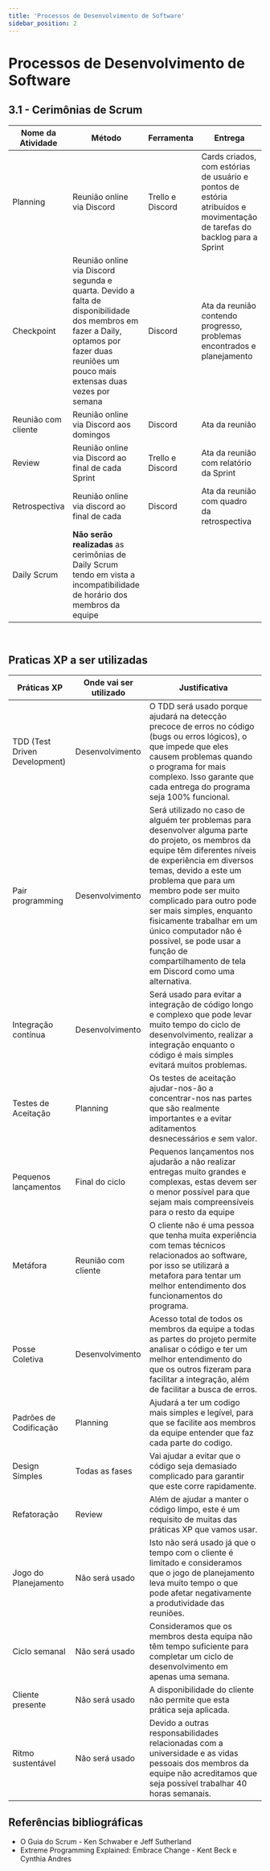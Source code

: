 ```yaml
---
title: 'Processos de Desenvolvimento de Software'
sidebar_position: 2 
---
```


# Processos de Desenvolvimento de Software

## 3.1 - Cerimônias de Scrum

| Nome da Atividade | Método | Ferramenta | Entrega |
|-------------|-------------|-------------|-------------|
| Planning | Reunião online via Discord| Trello e Discord | Cards criados, com estórias de usuário e pontos de estória atribuídos e movimentação de tarefas do backlog para a Sprint |
| Checkpoint| Reunião online via Discord segunda e quarta. Devido a falta de disponibilidade dos membros em fazer a Daily, optamos por fazer duas reuniões um pouco mais extensas duas vezes por semana | Discord| Ata da reunião contendo progresso, problemas encontrados e planejamento |
| Reunião com cliente| Reunião online via Discord aos domingos | Discord | Ata da reunião |
| Review| Reunião online via Discord ao final de cada Sprint | Trello e Discord | Ata da reunião com relatório da Sprint |
| Retrospectiva| Reunião online via discord ao final de cada | Discord | Ata da reunião com quadro da retrospectiva |
| Daily Scrum | **Não serão realizadas** as cerimônias de Daily Scrum tendo em vista a incompatibilidade de horário dos membros da equipe |

<br/>

## Praticas XP a ser utilizadas

| Práticas XP      | Onde vai ser utilizado | Justificativa |
| ----------- | ----------- |-----------|
| TDD (Test Driven Development)      | Desenvolvimento       | O TDD será usado porque ajudará na detecção precoce de erros no código (bugs ou erros lógicos), o que impede que eles causem problemas quando o programa for mais complexo. Isso garante que cada entrega do programa seja 100% funcional. |
| Pair programming   | Desenvolvimento        | Será utilizado no caso de alguém ter problemas para desenvolver alguma parte do projeto, os membros da equipe têm diferentes níveis de experiência em diversos temas, devido a este um problema que para um membro pode ser muito complicado para outro pode ser mais simples, enquanto fisicamente trabalhar em um único computador não é possível, se pode usar a função de compartilhamento de tela em Discord como uma alternativa. |
| Integração contínua   | Desenvolvimento        | Será usado para evitar a integração de código longo e complexo que pode levar muito tempo do ciclo de desenvolvimento, realizar a integração enquanto o código é mais simples evitará muitos problemas. |
| Testes de Aceitação   | Planning        | Os testes de aceitação ajudar-nos-ão a concentrar-nos nas partes que são realmente importantes e a evitar aditamentos desnecessários e sem valor. |
| Pequenos lançamentos   | Final do ciclo        | Pequenos lançamentos nos ajudarão a não realizar entregas muito grandes e complexas, estas devem ser o menor possível para que sejam mais compreensíveis para o resto da equipe |
| Metáfora   | Reunião com cliente        | O cliente não é uma pessoa que tenha muita experiência com temas técnicos relacionados ao software, por isso se utilizará a metafora para tentar um melhor entendimento dos funcionamentos do programa. |
| Posse Coletiva   | Desenvolvimento        | Acesso total de todos os membros da equipe a todas as partes do projeto permite analisar o código e ter um melhor entendimento do que os outros fizeram para facilitar a integração, além de facilitar a busca de erros. |
| Padrões de Codificação   | Planning        | Ajudará a ter um codigo mais simples e legível, para que se facilite aos membros da equipe entender que faz cada parte do codigo.  |
| Design Simples   | Todas as fases        | Vai ajudar a evitar que o código seja demasiado complicado para garantir que este corre rapidamente. |
| Refatoração   | Review        | Além de ajudar a manter o código limpo, este é um requisito de muitas das práticas XP que vamos usar. |
| Jogo do Planejamento   | Não será usado        | Isto não será usado já que o tempo com o cliente é limitado e consideramos que o jogo de planejamento leva muito tempo o que pode afetar negativamente a produtividade das reuniões. |
| Ciclo semanal   | Não será usado        | Consideramos que os membros desta equipa não têm tempo suficiente para completar um ciclo de desenvolvimento em apenas uma semana. |
| Cliente presente   | Não será usado        | A disponibilidade do cliente não permite que esta prática seja aplicada. |
| Ritmo sustentável   | Não será usado        | Devido a outras responsabilidades relacionadas com a universidade e as vidas pessoais dos membros da equipe não acreditamos que seja possível trabalhar 40 horas semanais. |

## Referências bibliográficas

- O Guia do Scrum - Ken Schwaber e Jeff Sutherland
- Extreme Programming Explained: Embrace Change -  Kent Beck e Cynthia Andres